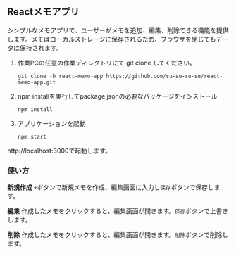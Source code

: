 ## Reactメモアプリ

シンプルなメモアプリで、ユーザーがメモを追加、編集、削除できる機能を提供します。メモはローカルストレージに保存されるため、ブラウザを閉じてもデータは保持されます。

1. 作業PCの任意の作業ディレクトリにて git clone してください。

   ```
   git clone -b react-memo-app https://github.com/su-su-su-su/react-memo-app.git
   ```

2. npm installを実行してpackage.jsonの必要なパッケージをインストール

   ```
   npm install
   ```

3. アプリケーションを起動
   ```
   npm start
   ```

http://localhost:3000で起動します。

### 使い方

**新規作成**
`+`ボタンで新規メモを作成、編集画面に入力し`保存`ボタンで保存します。

**編集**
作成したメモをクリックすると、編集画面が開きます。`保存`ボタンで上書きします。

**削除**
作成したメモをクリックすると、編集画面が開きます。`削除`ボタンで削除します。
